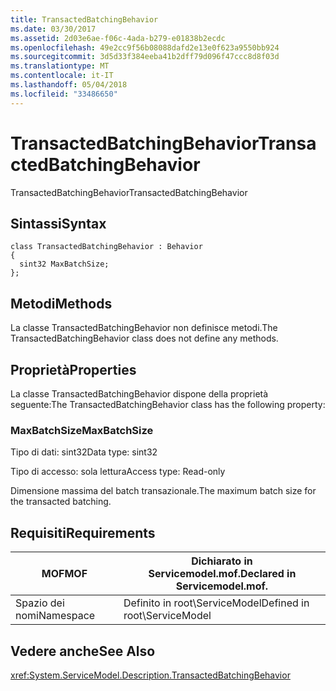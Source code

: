 ```yaml
---
title: TransactedBatchingBehavior
ms.date: 03/30/2017
ms.assetid: 2d03e6ae-f06c-4ada-b279-e01838b2ecdc
ms.openlocfilehash: 49e2cc9f56b08088dafd2e13e0f623a9550bb924
ms.sourcegitcommit: 3d5d33f384eeba41b2dff79d096f47ccc8d8f03d
ms.translationtype: MT
ms.contentlocale: it-IT
ms.lasthandoff: 05/04/2018
ms.locfileid: "33486650"
---
```

# <a name="transactedbatchingbehavior"></a><span data-ttu-id="6469b-102">TransactedBatchingBehavior</span><span class="sxs-lookup"><span data-stu-id="6469b-102">TransactedBatchingBehavior</span></span>
<span data-ttu-id="6469b-103">TransactedBatchingBehavior</span><span class="sxs-lookup"><span data-stu-id="6469b-103">TransactedBatchingBehavior</span></span>  
  
## <a name="syntax"></a><span data-ttu-id="6469b-104">Sintassi</span><span class="sxs-lookup"><span data-stu-id="6469b-104">Syntax</span></span>  
  
```  
class TransactedBatchingBehavior : Behavior  
{  
  sint32 MaxBatchSize;  
};  
```  
  
## <a name="methods"></a><span data-ttu-id="6469b-105">Metodi</span><span class="sxs-lookup"><span data-stu-id="6469b-105">Methods</span></span>  
 <span data-ttu-id="6469b-106">La classe TransactedBatchingBehavior non definisce metodi.</span><span class="sxs-lookup"><span data-stu-id="6469b-106">The TransactedBatchingBehavior class does not define any methods.</span></span>  
  
## <a name="properties"></a><span data-ttu-id="6469b-107">Proprietà</span><span class="sxs-lookup"><span data-stu-id="6469b-107">Properties</span></span>  
 <span data-ttu-id="6469b-108">La classe TransactedBatchingBehavior dispone della proprietà seguente:</span><span class="sxs-lookup"><span data-stu-id="6469b-108">The TransactedBatchingBehavior class has the following property:</span></span>  
  
### <a name="maxbatchsize"></a><span data-ttu-id="6469b-109">MaxBatchSize</span><span class="sxs-lookup"><span data-stu-id="6469b-109">MaxBatchSize</span></span>  
 <span data-ttu-id="6469b-110">Tipo di dati: sint32</span><span class="sxs-lookup"><span data-stu-id="6469b-110">Data type: sint32</span></span>  
  
 <span data-ttu-id="6469b-111">Tipo di accesso: sola lettura</span><span class="sxs-lookup"><span data-stu-id="6469b-111">Access type: Read-only</span></span>  
  
 <span data-ttu-id="6469b-112">Dimensione massima del batch transazionale.</span><span class="sxs-lookup"><span data-stu-id="6469b-112">The maximum batch size for the transacted batching.</span></span>  
  
## <a name="requirements"></a><span data-ttu-id="6469b-113">Requisiti</span><span class="sxs-lookup"><span data-stu-id="6469b-113">Requirements</span></span>  
  
|<span data-ttu-id="6469b-114">MOF</span><span class="sxs-lookup"><span data-stu-id="6469b-114">MOF</span></span>|<span data-ttu-id="6469b-115">Dichiarato in Servicemodel.mof.</span><span class="sxs-lookup"><span data-stu-id="6469b-115">Declared in Servicemodel.mof.</span></span>|  
|---------|-----------------------------------|  
|<span data-ttu-id="6469b-116">Spazio dei nomi</span><span class="sxs-lookup"><span data-stu-id="6469b-116">Namespace</span></span>|<span data-ttu-id="6469b-117">Definito in root\ServiceModel</span><span class="sxs-lookup"><span data-stu-id="6469b-117">Defined in root\ServiceModel</span></span>|  
  
## <a name="see-also"></a><span data-ttu-id="6469b-118">Vedere anche</span><span class="sxs-lookup"><span data-stu-id="6469b-118">See Also</span></span>  
 <xref:System.ServiceModel.Description.TransactedBatchingBehavior>
